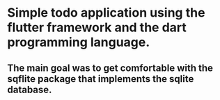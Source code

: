 # Simple todo application using the flutter framework and the dart programming language.
## The main goal was to get comfortable with the sqflite package that implements the sqlite database.
